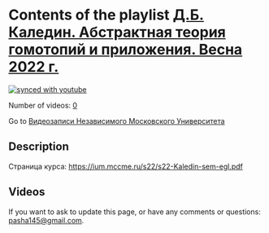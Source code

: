 # Contents of the playlist [Д.Б. Каледин. Абстрактная теория гомотопий и приложения. Весна 2022 г.](https://www.youtube.com/playlist?list=PLp9ABVh6_x4E946w2C_cWCBDo55XvembG)

[![synced with youtube](https://img.shields.io/github/last-commit/mathphysschool/mathphysschool.github.io/autoupdate1?label=synced%20with%20youtube)](https://github.com/mathphysschool/mathphysschool.github.io/commits/autoupdate1)

Number of videos: [0](#videos)

Go to [Видеозаписи Независимого Московского Университета](../README.md)

## Description

Страница курса:
<https://ium.mccme.ru/s22/s22-Kaledin-sem-egl.pdf>

## Videos



 If you want to ask to update this page, or have any comments or questions: <pasha145@gmail.com>.